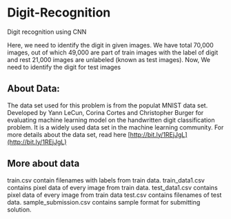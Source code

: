 # Digit-Recognition
Digit recognition using CNN

Here, we need to identify the digit in given images. We have total 70,000 images, out of which 49,000 are part of train images with the label of digit and rest 21,000 images are unlabeled (known as test images). Now, We need to identify the digit for test images

## About Data:

The data set used for this problem is from the populat MNIST data set. Developed by Yann LeCun, Corina Cortes and Christopher Burger for evaluating machine learning model on the handwritten digit classification problem. It is a widely used data set in the machine learning community. For more details about the data set, read here [http://bit.ly/1REjJgL](http://bit.ly/1REjJgL)

## More about data

train.csv contain filenames with labels from train data.
train_data1.csv contains pixel data of every image from train data.
test_data1.csv contains pixel data of every image from train data
test.csv contains filenames of test data.
sample_submission.csv contains sample format for submitting solution.
